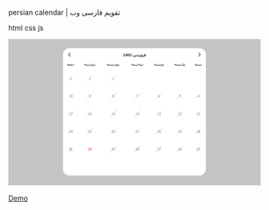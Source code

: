 persian calendar | تقویم فارسی وب

html css js

![demo](https://raw.githubusercontent.com/zahedi-dev/persian-calendar/main/main_calendar.png)

[Demo](https://zahedi-dev.github.io/persian-calendar)
